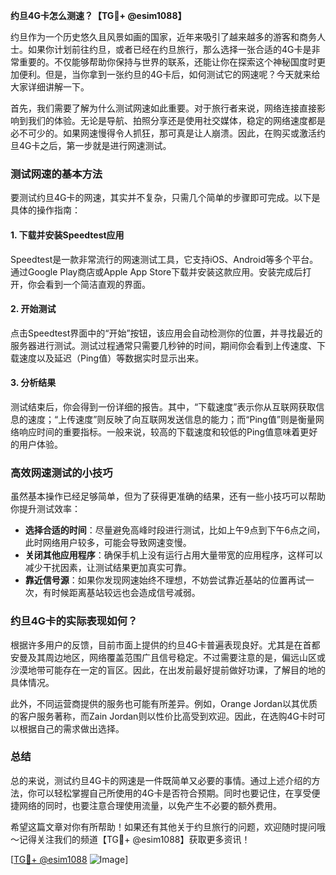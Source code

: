 **约旦4G卡怎么测速？【TG💪+ @esim1088】**

约旦作为一个历史悠久且风景如画的国家，近年来吸引了越来越多的游客和商务人士。如果你计划前往约旦，或者已经在约旦旅行，那么选择一张合适的4G卡是非常重要的。不仅能够帮助你保持与世界的联系，还能让你在探索这个神秘国度时更加便利。但是，当你拿到一张约旦的4G卡后，如何测试它的网速呢？今天就来给大家详细讲解一下。

首先，我们需要了解为什么测试网速如此重要。对于旅行者来说，网络连接直接影响到我们的体验。无论是导航、拍照分享还是使用社交媒体，稳定的网络速度都是必不可少的。如果网速慢得令人抓狂，那可真是让人崩溃。因此，在购买或激活约旦4G卡之后，第一步就是进行网速测试。

### 测试网速的基本方法

要测试约旦4G卡的网速，其实并不复杂，只需几个简单的步骤即可完成。以下是具体的操作指南：

#### 1. 下载并安装Speedtest应用
Speedtest是一款非常流行的网速测试工具，它支持iOS、Android等多个平台。通过Google Play商店或Apple App Store下载并安装这款应用。安装完成后打开，你会看到一个简洁直观的界面。

#### 2. 开始测试
点击Speedtest界面中的“开始”按钮，该应用会自动检测你的位置，并寻找最近的服务器进行测试。测试过程通常只需要几秒钟的时间，期间你会看到上传速度、下载速度以及延迟（Ping值）等数据实时显示出来。

#### 3. 分析结果
测试结束后，你会得到一份详细的报告。其中，“下载速度”表示你从互联网获取信息的速度；“上传速度”则反映了向互联网发送信息的能力；而“Ping值”则是衡量网络响应时间的重要指标。一般来说，较高的下载速度和较低的Ping值意味着更好的用户体验。

### 高效网速测试的小技巧

虽然基本操作已经足够简单，但为了获得更准确的结果，还有一些小技巧可以帮助你提升测试效率：

- **选择合适的时间**：尽量避免高峰时段进行测试，比如上午9点到下午6点之间，此时网络用户较多，可能会导致网速变慢。
- **关闭其他应用程序**：确保手机上没有运行占用大量带宽的应用程序，这样可以减少干扰因素，让测试结果更加真实可靠。
- **靠近信号源**：如果你发现网速始终不理想，不妨尝试靠近基站的位置再试一次，有时候距离基站较远也会造成信号减弱。

### 约旦4G卡的实际表现如何？

根据许多用户的反馈，目前市面上提供的约旦4G卡普遍表现良好。尤其是在首都安曼及其周边地区，网络覆盖范围广且信号稳定。不过需要注意的是，偏远山区或沙漠地带可能存在一定的盲区。因此，在出发前最好提前做好功课，了解目的地的具体情况。

此外，不同运营商提供的服务也可能有所差异。例如，Orange Jordan以其优质的客户服务著称，而Zain Jordan则以性价比高受到欢迎。因此，在选购4G卡时可以根据自己的需求做出选择。

### 总结

总的来说，测试约旦4G卡的网速是一件既简单又必要的事情。通过上述介绍的方法，你可以轻松掌握自己所使用的4G卡是否符合预期。同时也要记住，在享受便捷网络的同时，也要注意合理使用流量，以免产生不必要的额外费用。

希望这篇文章对你有所帮助！如果还有其他关于约旦旅行的问题，欢迎随时提问哦～记得关注我们的频道【TG💪+ @esim1088】获取更多资讯！

[[TG💪+ @esim1088](https://t.me/s/esim1088) ![Image](https://i.postimg.cc/4NQfJmqS/Snipaste-2025-05-13-00-14-12.png)]